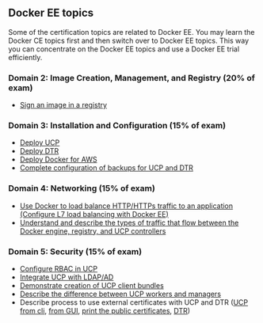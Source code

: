 ## Docker EE topics

Some of the certification topics are related to Docker EE. You may learn the Docker CE topics first and then switch over
to Docker EE topics. This way you can concentrate on the Docker EE topics and use a Docker EE trial efficiently.

### Domain 2: Image Creation, Management, and Registry (20% of exam)
* [Sign an image in a registry](https://docs.docker.com/datacenter/dtr/2.4/guides/user/manage-images/sign-images/)

### Domain 3: Installation and Configuration (15% of exam)
* [Deploy UCP](https://docs.docker.com/ee/ucp/)
* [Deploy DTR](https://docs.docker.com/datacenter/dtr/2.3/guides/admin/install/)
* [Deploy Docker for AWS](https://docs.docker.com/docker-for-aws/)
* [Complete configuration of backups for UCP and DTR](https://docs.docker.com/datacenter/ucp/2.2/guides/admin/backups-and-disaster-recovery/)

### Domain 4: Networking (15% of exam)
* [Use Docker to load balance HTTP/HTTPs traffic to an application (Configure L7 load balancing with Docker EE)](https://docs.docker.com/datacenter/ucp/2.2/guides/admin/configure/use-a-load-balancer/#configuration-examples)
* [Understand and describe the types of traffic that flow between the Docker engine, registry, and UCP controllers](https://success.docker.com/article/networking/)

### Domain 5: Security (15% of exam)
* [Configure RBAC in UCP](https://docs.docker.com/datacenter/ucp/2.2/guides/access-control/)
* [Integrate UCP with LDAP/AD](https://docs.docker.com/datacenter/ucp/2.2/guides/admin/configure/external-auth/)
* [Demonstrate creation of UCP client bundles](https://blog.docker.com/2017/09/get-familiar-docker-enterprise-edition-client-bundles/)
* [Describe the difference between UCP workers and managers](https://docs.docker.com/datacenter/ucp/2.2/guides/architecture/)
* Describe process to use external certificates with UCP and DTR ([UCP from cli](https://success.docker.com/article/how-do-i-provide-an-externally-generated-security-certificate-during-the-ucp-command-line-installation), [from GUI](https://docs.docker.com/ee/ucp/admin/configure/use-your-own-tls-certificates/#configure-ucp-to-use-your-own-tls-certificates-and-keys), [print the public certificates](https://docs.docker.com/datacenter/ucp/3.0/reference/cli/dump-certs/), [DTR](https://docs.docker.com/ee/dtr/admin/configure/use-your-own-tls-certificates/))
